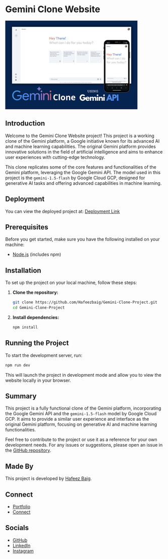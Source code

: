 # Gemini Clone Website

![Descriptive Alt Text](./src/assets/gemini-clone-project-1.png "Gemini Clone Project")

## Introduction

Welcome to the Gemini Clone Website project! This project is a working clone of the Gemini platform, a Google initiative known for its advanced AI and machine learning capabilities. The original Gemini platform provides innovative solutions in the field of artificial intelligence and aims to enhance user experiences with cutting-edge technology.

This clone replicates some of the core features and functionalities of the Gemini platform, leveraging the Google Gemini API. The model used in this project is the `gemini-1.5-flash` by Google Cloud GCP, designed for generative AI tasks and offering advanced capabilities in machine learning.

## Deployment

You can view the deployed project at: [Deployment Link](https://gemini-clone-project.hafeezbaig.in/)

## Prerequisites

Before you get started, make sure you have the following installed on your machine:

- [Node.js](https://nodejs.org/) (includes npm)

## Installation

To set up the project on your local machine, follow these steps:

1. **Clone the repository:**

   ```bash
   git clone https://github.com/Hafeezbaig/Gemini-Clone-Project.git
   cd Gemini-Clone-Project
   ```

2. **Install dependencies:**

   ```bash
   npm install
   ```

## Running the Project

To start the development server, run:

```bash
npm run dev
```

This will launch the project in development mode and allow you to view the website locally in your browser.

## Summary

This project is a fully functional clone of the Gemini platform, incorporating the Google Gemini API and the `gemini-1.5-flash` model by Google Cloud GCP. It aims to provide a similar user experience and interface as the original Gemini platform, focusing on generative AI and machine learning functionalities.

Feel free to contribute to the project or use it as a reference for your own development needs. For any issues or suggestions, please open an issue in the [GitHub repository](https://github.com/Hafeezbaig/Gemini-Clone-Project/issues).

## Made By

This project is developed by [Hafeez Baig](https://www.hafeezbaig.in).

## Connect

- [Portfolio](https://www.hafeezbaig.in)
- [Connect](https://connect.hafeezbaig.in)

## Socials

- [GitHub](https://github.com/Hafeezbaig)
- [LinkedIn](https://www.linkedin.com/in/mohammed-abdul-hafeez-baig-52b21b209/)
- [Instagram](https://www.instagram.com/mohammed_hafeez_baig/)

